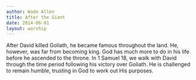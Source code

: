 ```yaml
---
author: Wade Allen
title: After the Giant
date: 2014-06-01
layout: worship
---
```


After David killed Goliath, he became famous throughout the land. He, however, was far from becoming king. God has much more to do in his life before he ascended to the throne. In 1 Samuel 18, we walk with David through the time period following his victory over Goliath. He is challenged to remain humble, trusting in God to work out His purposes.
